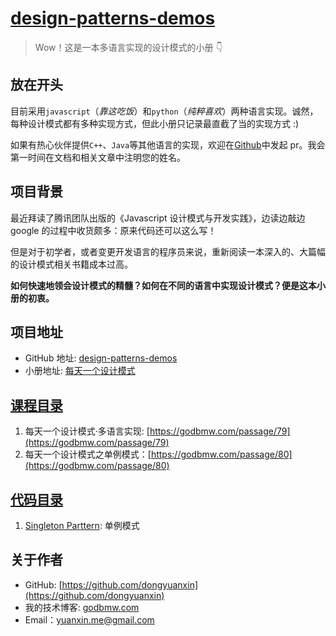 # [design-patterns-demos](https://godbmw.com/passage/79)

> Wow！这是一本多语言实现的设计模式的小册 👇

## 放在开头

目前采用`javascript`（_靠这吃饭_）和`python`（_纯粹喜欢_）两种语言实现。诚然，每种设计模式都有多种实现方式，但此小册只记录最直截了当的实现方式 :)

如果有热心伙伴提供`C++`、`Java`等其他语言的实现，欢迎在[Github](https://github.com/dongyuanxin/design-pattern-demos)中发起 pr。我会第一时间在文档和相关文章中注明您的姓名。

## 项目背景

最近拜读了腾讯团队出版的《Javascript 设计模式与开发实践》，边读边敲边 google 的过程中收货颇多：原来代码还可以这么写！

但是对于初学者，或者变更开发语言的程序员来说，重新阅读一本深入的、大篇幅的设计模式相关书籍成本过高。

**如何快速地领会设计模式的精髓？如何在不同的语言中实现设计模式？便是这本小册的初衷。**

## 项目地址

- GitHub 地址: [design-patterns-demos](https://github.com/dongyuanxin/design-pattern-demos)
- 小册地址: [每天一个设计模式](https://godbmw.com/category/%E6%AF%8F%E5%A4%A9%E4%B8%80%E4%B8%AA%E8%AE%BE%E8%AE%A1%E6%A8%A1%E5%BC%8F)

## [课程目录](https://godbmw.com/category/)

1. 每天一个设计模式·多语言实现: [https://godbmw.com/passage/79](https://godbmw.com/passage/79)
2. 每天一个设计模式之单例模式：[https://godbmw.com/passage/80](https://godbmw.com/passage/80)

## [代码目录](https://github.com/dongyuanxin/design-pattern-demos)

1. [Singleton Parttern](https://github.com/dongyuanxin/design-pattern-demos/tree/master/singleton_parttern): 单例模式

## 关于作者

- GitHub: [https://github.com/dongyuanxin](https://github.com/dongyuanxin)
- 我的技术博客: [godbmw.com](https://godbmw.com/)
- Email：yuanxin.me@gmail.com
